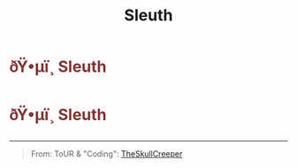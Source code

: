 ﻿---
lang: en-US
title: Sleuth
prev: Silent
next: Spurt
---
# <font color="#843434">ðŸ•µï¸ <b>Sleuth</b></font> <Badge text="Helpful" type="tip" vertical="middle"/>
# <font color="#843434">ðŸ•µï¸ <b>Sleuth</b></font> <Badge text="Helpful" type="tip" vertical="middle"/>
---

> From: ToUR & "Coding": [TheSkullCreeper](https://github.com/Loonie-Toons/)

